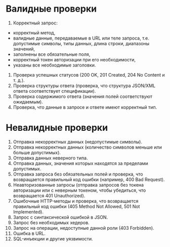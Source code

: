# Валидные проверки  
1. Корректный запрос:  
- корректный метод,   
- валидные данные, передаваемые в URL или теле запроса, т.е. допустимые символы, типы данных, длина строки, диапазоны значений,  
- заполнены все обязательные поля,   
- корректный токен авторизации при его необходимости,  
- указаны все необходимые заголовки.   
1. Проверка успешных статусов (200 OK, 201 Created, 204 No Content и т. д.).  
1. Проверка структуры ответа (проверка, что структура JSON/XML ответа соответствует спецификации).  
1. Проверка содержимого ответа (значения полей соответствуют ожидаемым).   
1. Проверка, что данные в запросе и ответе имеют корректный тип.  
# Невалидные проверки   
1. Отправка некорректных данных (недопустимые символы).  
1. Отправка некорректных данных (количество символов меньше или больше допустимых).  
1. Отправка данных неверного типа.  
1. Отправка данных, значения которых находятся за пределами допустимых.  
1. Отправка запроса без обязательных полей и проверка, что возвращается правильный код ошибки (например, 400 Bad Request).  
1. Неавторизованные запросы (отправка запросов без токена авторизации или с неверным токеном, чтобы убедиться, что возвращается 401 Unauthorized).  
1. Ошибочные HTTP-методы и проверка, что возвращается правильный код ошибки (405 Method Not Allowed, 501 Not Implemented).  
1. Запрос с синтаксической ошибкой в JSON.  
1. Запрос без необходимых хедеров.  
1. Запрос на операции, недоступные данной роли (403 Forbidden).  
1. Ошибка в URL.  
1. SQL-инъекции и другие уязвимости.  

